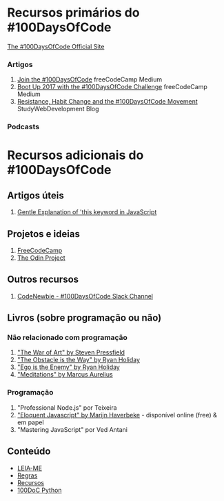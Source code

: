 # Recursos primários do #100DaysOfCode

[The #100DaysOfCode Official Site](http://100daysofcode.com/)

### Artigos

1. [Join the #100DaysOfCode](https://medium.freecodecamp.com/join-the-100daysofcode-556ddb4579e4) freeCodeCamp Medium
2. [Boot Up 2017 with the #100DaysOfCode Challenge](https://medium.freecodecamp.com/start-2017-with-the-100daysofcode-improved-and-updated-18ce604b237b) freeCodeCamp Medium 
3. [Resistance, Habit Change and the #100DaysOfCode Movement](https://studywebdevelopment.com/100-days-of-code.html) StudyWebDevelopment Blog

### Podcasts

# Recursos adicionais do #100DaysOfCode

## Artigos úteis

1. [Gentle Explanation of 'this keyword in JavaScript](http://rainsoft.io/gentle-explanation-of-this-in-javascript/)

## Projetos e ideias

1. [FreeCodeCamp](https://www.freecodecamp.com)
2. [The Odin Project](http://www.theodinproject.com/)

## Outros recursos

1. [CodeNewbie - #100DaysOfCode Slack Channel](https://codenewbie.typeform.com/to/uwsWlZ)

## Livros (sobre programação ou não)

### Não relacionado com programação

1. ["The War of Art" by Steven Pressfield](http://www.goodreads.com/book/show/1319.The_War_of_Art)
2. ["The Obstacle is the Way" by Ryan Holiday](http://www.goodreads.com/book/show/18668059-the-obstacle-is-the-way?ac=1&from_search=true)
3. ["Ego is the Enemy" by Ryan Holiday](http://www.goodreads.com/book/show/27036528-ego-is-the-enemy?from_search=true&search_version=service)
4. ["Meditations" by Marcus Aurelius](https://www.goodreads.com/book/show/662925.Meditations)

### Programação

1. "Professional Node.js" por Teixeira
2. ["Eloquent Javascript" by Marijn Haverbeke](http://eloquentjavascript.net/) - disponível online (free) & em papel
3. "Mastering JavaScript" por Ved Antani

## Conteúdo

* [LEIA-ME](README.md)
* [Regras](Regras.md)
* [Recursos](Recursos.md)
* [100DoC Python](\100-days-of-code-python)
